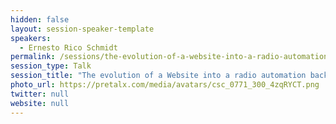 ```yaml
---
hidden: false
layout: session-speaker-template
speakers: 
  - Ernesto Rico Schmidt
permalink: /sessions/the-evolution-of-a-website-into-a-radio-automation-back-end/
session_type: Talk
session_title: "The evolution of a Website into a radio automation back-end."
photo_url: https://pretalx.com/media/avatars/csc_0771_300_4zqRYCT.png
twitter: null
website: null
---
```


